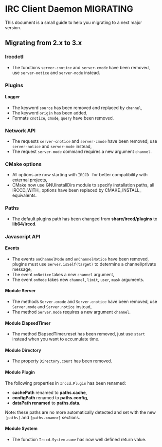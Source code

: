 IRC Client Daemon MIGRATING
===========================

This document is a small guide to help you migrating to a next major version.

Migrating from 2.x to 3.x
-------------------------

### Irccdctl

  - The functions `server-cnotice` and `server-cmode` have been removed, use
    `server-notice` and `server-mode` instead.

### Plugins

#### Logger

  - The keyword `source` has been removed and replaced by `channel`,
  - The keyword `origin` has been added,
  - Formats `cnotice`, `cmode`, `query` have been removed.

### Network API

  - The requests `server-cnotice` and `server-cmode` have been removed, use
    `server-notice` and `server-mode` instead,
  - The request `server-mode` command requires a new argument `channel`.

### CMake options

  - All options are now starting with `IRCCD_` for better compatibility with
    external projects,
  - CMake now use GNUInstallDirs module to specify installation paths, all
    IRCCD_WITH_ options have been replaced by CMAKE_INSTALL_ equivalents.

### Paths

  - The default plugins path has been changed from **share/irccd/plugins** to
    **lib64/irccd**.

### Javascript API

#### Events

  - The events `onChannelMode` and `onChannelNotice` have been removed, plugins
    must use `Server.isSelf(target)` to determine a channel/private message,
  - The event `onNotice` takes a new `channel` argument,
  - The event `onMode` takes new `channel`, `limit`, `user`, `mask` arguments.

#### Module Server

  - The methods `Server.cmode` and `Server.cnotice` have been removed, use
    `Server.mode` and `Server.notice` instead,
  - The method `Server.mode` requires a new argument `channel`.

#### Module ElapsedTimer

  - The method ElapsedTimer.reset has been removed, just use `start` instead
    when you want to accumulate time.

#### Module Directory

  - The property `Directory.count` has been removed.

#### Module Plugin

The following properties in `Irccd.Plugin` has been renamed:

  - **cachePath** renamed to **paths.cache**,
  - **configPath** renamed to **paths.config**,
  - **dataPath renamed** to **paths.data**.

Note: these paths are no more automatically detected and set with the new
      `[paths]` and `[paths.<name>]` sections.

#### Module System

  - The function `Irccd.System.name` has now well defined return value.
